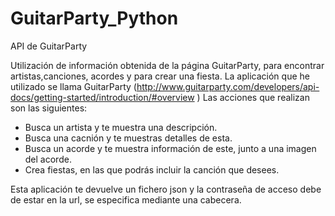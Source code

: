 # GuitarParty_Python
API de GuitarParty

Utilización de información obtenida de la página GuitarParty, para encontrar artistas,canciones, acordes y para crear una fiesta.
La aplicación que he utilizado se llama GuitarParty (http://www.guitarparty.com/developers/api-docs/getting-started/introduction/#overview )
Las acciones que realizan son las siguientes:

- Busca un artista y te muestra una descripción.
- Busca una cacnión y te muestras detalles de esta.
- Busca un acorde y te muestra información de este, junto a una imagen del acorde.
- Crea fiestas, en las que podrás incluir la canción que desees.

Esta aplicación te devuelve un fichero json y la contraseña de acceso debe de estar en la url, se especifica mediante una cabecera.

